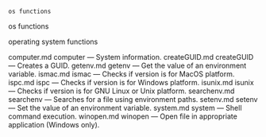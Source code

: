 

	
	os functions

os functions

operating system functions


computer.md computer</a> &#8212; <span class = "refentry-description">System information.
createGUID.md createGUID</a> &#8212; <span class = "refentry-description">Creates a GUID.
getenv.md getenv</a> &#8212; <span class = "refentry-description">Get the value of an environment variable.
ismac.md ismac</a> &#8212; <span class = "refentry-description">Checks if version is for MacOS platform.
ispc.md ispc</a> &#8212; <span class = "refentry-description">Checks if version is for Windows platform.
isunix.md isunix</a> &#8212; <span class = "refentry-description">Checks if version is for  GNU Linux or Unix platform.
searchenv.md searchenv</a> &#8212; <span class = "refentry-description">Searches for a file using environment paths.
setenv.md setenv</a> &#8212; <span class = "refentry-description">Set the value of an environment variable.
system.md system</a> &#8212; <span class = "refentry-description">Shell command execution.
winopen.md winopen</a> &#8212; <span class = "refentry-description">Open file in appropriate application (Windows only).



